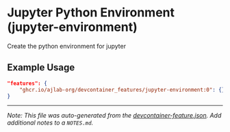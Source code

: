 
# Jupyter Python Environment (jupyter-environment)

Create the python environment for jupyter

## Example Usage

```json
"features": {
    "ghcr.io/ajlab-org/devcontainer_features/jupyter-environment:0": {}
}
```





---

_Note: This file was auto-generated from the [devcontainer-feature.json](https://github.com/ajlab-org/devcontainer_features/blob/main/src/jupyter-environment/devcontainer-feature.json).  Add additional notes to a `NOTES.md`._
